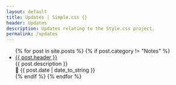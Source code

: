 ```yaml
---
layout: default
title: Updates | Simple.css {}
header: Updates
description: Updates relating to the Style.css project.
permalink: /updates
---
```


<ul class="post-list">
  {% for post in site.posts %}
  {% if post.category != "Notes" %}
    <li>
      <a href="{{ post.url }}">{{ post.header }}</a><br>
      <span class="post-description">{{ post.description }}</span><br>
      <span class="post-meta">📅 {{ post.date | date_to_string }}</span>
    </li>
  {% endif %}
  {% endfor %}
</ul>
